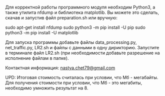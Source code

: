 Для корректной работы программного модуля необходим Python3, а также утилита nfdump и библиотека matplotlib.
Вы можете это сделать, скачав и запустив файл preparation.sh или вручную:

sudo apt-get install nfdump
sudo python3 -m pip install -U pip
sudo python3 -m pip install -U matplotlib

Для запуска программы добавьте файлы data_processing.py, net_traffic.py, LR2.sh и файлы с данными в одну дирикторию.
Запустите в терминале файл LR2.sh (при необходимости добавьте разрешение на исполнение файлам в папке).

Контактная информация: nastya.chet79@gmail.com

UPD:
Итоговая стоимость считалась при условии, что Мб - мегабайты.
Для получения стоимости при условии, что Мб - это мегабиты, необходимо умножить результат на 8.
